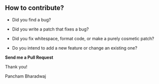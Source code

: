 ## How to contribute?

* Did you find a bug?

* Did you write a patch that fixes a bug?

* Did you fix whitespace, format code, or make a purely cosmetic patch?

* Do you intend to add a new feature or change an existing one?

**Send me a Pull Request**

Thank you!

Pancham Bharadwaj
